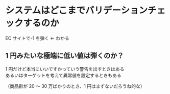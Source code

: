 # システムはどこまでバリデーションチェックするのか

EC サイトで-1 を弾く ← わかる

## 1 円みたいな極端に低い値は弾くのか？

1 円だけど本当にいいですかっていう警告を出すときはある  
あるいはターゲットを考えて異常値を設定するときもある

（商品群が 20 ～ 30 万ばかりのとき、1 円はまずないだろうね的な）

